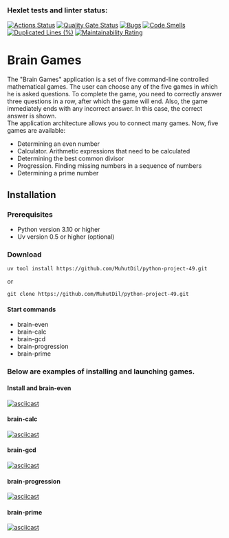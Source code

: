 ### Hexlet tests and linter status:
[![Actions Status](https://github.com/MuhutDil/python-project-49/actions/workflows/hexlet-check.yml/badge.svg)](https://github.com/MuhutDil/python-project-49/actions)
[![Quality Gate Status](https://sonarcloud.io/api/project_badges/measure?project=MuhutDil_python-project-49&metric=alert_status)](https://sonarcloud.io/summary/new_code?id=MuhutDil_python-project-49)
[![Bugs](https://sonarcloud.io/api/project_badges/measure?project=MuhutDil_python-project-49&metric=bugs)](https://sonarcloud.io/summary/new_code?id=MuhutDil_python-project-49)
[![Code Smells](https://sonarcloud.io/api/project_badges/measure?project=MuhutDil_python-project-49&metric=code_smells)](https://sonarcloud.io/summary/new_code?id=MuhutDil_python-project-49)
[![Duplicated Lines (%)](https://sonarcloud.io/api/project_badges/measure?project=MuhutDil_python-project-49&metric=duplicated_lines_density)](https://sonarcloud.io/summary/new_code?id=MuhutDil_python-project-49)
[![Maintainability Rating](https://sonarcloud.io/api/project_badges/measure?project=MuhutDil_python-project-49&metric=sqale_rating)](https://sonarcloud.io/summary/new_code?id=MuhutDil_python-project-49)

# Brain Games

The "Brain Games" application is a set of five command-line controlled mathematical games. The user can choose any of the five games in which he is asked questions. To complete the game, you need to correctly answer three questions in a row, after which the game will end. Also, the game immediately ends with any incorrect answer. In this case, the correct answer is shown. \
The application architecture allows you to connect many games. Now, five games are available:
- Determining an even number
- Calculator. Arithmetic expressions that need to be calculated
- Determining the best common divisor
- Progression. Finding missing numbers in a sequence of numbers
- Determining a prime number

## Installation
### Prerequisites
- Python version 3.10 or higher
- Uv version 0.5 or higher (optional)
 
### Download
    uv tool install https://github.com/MuhutDil/python-project-49.git
or

    git clone https://github.com/MuhutDil/python-project-49.git
 
#### Start commands
- brain-even
- brain-calc
- brain-gcd
- brain-progression
- brain-prime

### Below are examples of installing and launching games.
#### Install and brain-even 
[![asciicast](https://asciinema.org/a/727092.svg)](https://asciinema.org/a/727092)
#### brain-calc
[![asciicast](https://asciinema.org/a/727094.svg)](https://asciinema.org/a/727094)
#### brain-gcd
[![asciicast](https://asciinema.org/a/727095.svg)](https://asciinema.org/a/727095)
#### brain-progression
[![asciicast](https://asciinema.org/a/727096.svg)](https://asciinema.org/a/727096)
#### brain-prime
[![asciicast](https://asciinema.org/a/727097.svg)](https://asciinema.org/a/727097)
 